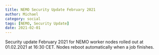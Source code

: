 ```yaml
---
title: NEMO Security Update February 2021
author: Michael
category: social
tags: [NEMO, Security Update]
date: 2021-02-01
---
```


Security update February 2021 for NEMO worker nodes rolled out at 01.02.2021 at 16:30 CET. Nodes reboot automatically when a job finishes.
